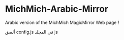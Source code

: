 # MichMich-Arabic-Mirror
Arabic version of the MichMich MagicMirror Web page !

ألصق config.js في المجلد js 
